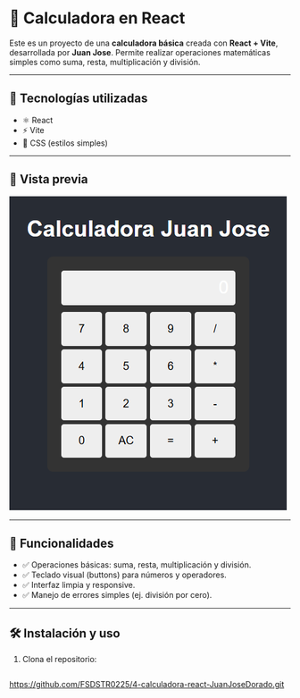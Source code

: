 # 🧮 Calculadora en React

Este es un proyecto de una **calculadora básica** creada con **React + Vite**, desarrollada por **Juan Jose**. Permite realizar operaciones matemáticas simples como suma, resta, multiplicación y división.

---

## 🚀 Tecnologías utilizadas

- ⚛️ React
- ⚡ Vite
- 💅 CSS (estilos simples)

---

## 📸 Vista previa

![Calculadora](./screenshot.png) 

---

## 🧠 Funcionalidades

- ✅ Operaciones básicas: suma, resta, multiplicación y división.
- ✅ Teclado visual (buttons) para números y operadores.
- ✅ Interfaz limpia y responsive.
- ✅ Manejo de errores simples (ej. división por cero).

---

## 🛠️ Instalación y uso

1. Clona el repositorio:
   ```bash
  https://github.com/FSDSTR0225/4-calculadora-react-JuanJoseDorado.git
   ```
